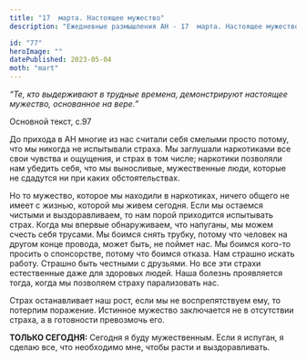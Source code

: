 ```yaml
---
title: "17  марта. Настоящее мужество"
description: "Ежедневные размышления АН - 17  марта. Настоящее мужество"

id: "77"
heroImage: ""
datePublished: 2023-05-04
moth: "mart"
---
```


_“Те, кто выдерживают в трудные времена, демонстрируют настоящее мужество,
основанное на вере.”_

Основной текст, с.97

До прихода в АН многие из нас считали себя смелыми просто потому, что мы
никогда не испытывали страха. Мы заглушали наркотиками все свои чувства и
ощущения, и страх в том числе; наркотики позволяли нам убедить себя, что мы
выносливые, мужественные люди, которые не сдадутся ни при каких
обстоятельствах.

Но то мужество, которое мы находили в наркотиках, ничего общего не имеет с
жизнью, которой мы живем сегодня. Если мы остаемся чистыми и выздоравливаем,
то нам порой приходится испытывать страх. Когда мы впервые обнаруживаем, что
напуганы, мы можем счесть себя трусами. Мы боимся снять трубку, потому что
человек на другом конце провода, может быть, не поймет нас. Мы боимся кого-то
просить о спонсорстве, потому что боимся отказа. Нам страшно искать работу.
Страшно быть честными с друзьями. Но все эти страхи естественные даже для
здоровых людей. Наша болезнь проявляется тогда, когда мы позволяем страху
парализовать нас.

Страх останавливает наш рост, если мы не воспрепятствуем ему, то потерпим
поражение. Истинное мужество заключается не в отсутствии страха, а в
готовности превозмочь его.

**ТОЛЬКО СЕГОДНЯ:** Сегодня я буду мужественным. Если я испуган, я сделаю все,
что необходимо мне, чтобы расти и выздоравливать.
